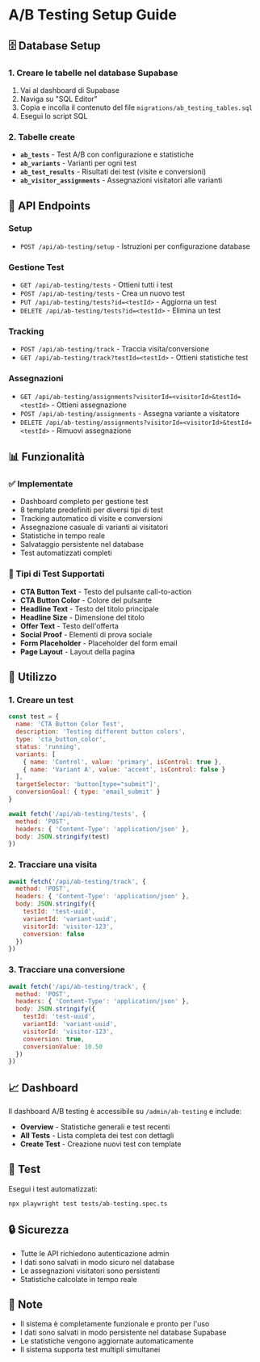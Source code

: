 # A/B Testing Setup Guide

## 🗄️ Database Setup

### 1. Creare le tabelle nel database Supabase

1. Vai al dashboard di Supabase
2. Naviga su "SQL Editor"
3. Copia e incolla il contenuto del file `migrations/ab_testing_tables.sql`
4. Esegui lo script SQL

### 2. Tabelle create

- **`ab_tests`** - Test A/B con configurazione e statistiche
- **`ab_variants`** - Varianti per ogni test
- **`ab_test_results`** - Risultati dei test (visite e conversioni)
- **`ab_visitor_assignments`** - Assegnazioni visitatori alle varianti

## 🚀 API Endpoints

### Setup
- `POST /api/ab-testing/setup` - Istruzioni per configurazione database

### Gestione Test
- `GET /api/ab-testing/tests` - Ottieni tutti i test
- `POST /api/ab-testing/tests` - Crea un nuovo test
- `PUT /api/ab-testing/tests?id=<testId>` - Aggiorna un test
- `DELETE /api/ab-testing/tests?id=<testId>` - Elimina un test

### Tracking
- `POST /api/ab-testing/track` - Traccia visita/conversione
- `GET /api/ab-testing/track?testId=<testId>` - Ottieni statistiche test

### Assegnazioni
- `GET /api/ab-testing/assignments?visitorId=<visitorId>&testId=<testId>` - Ottieni assegnazione
- `POST /api/ab-testing/assignments` - Assegna variante a visitatore
- `DELETE /api/ab-testing/assignments?visitorId=<visitorId>&testId=<testId>` - Rimuovi assegnazione

## 📊 Funzionalità

### ✅ Implementate
- Dashboard completo per gestione test
- 8 template predefiniti per diversi tipi di test
- Tracking automatico di visite e conversioni
- Assegnazione casuale di varianti ai visitatori
- Statistiche in tempo reale
- Salvataggio persistente nel database
- Test automatizzati completi

### 🎯 Tipi di Test Supportati
- **CTA Button Text** - Testo del pulsante call-to-action
- **CTA Button Color** - Colore del pulsante
- **Headline Text** - Testo del titolo principale
- **Headline Size** - Dimensione del titolo
- **Offer Text** - Testo dell'offerta
- **Social Proof** - Elementi di prova sociale
- **Form Placeholder** - Placeholder del form email
- **Page Layout** - Layout della pagina

## 🔧 Utilizzo

### 1. Creare un test
```javascript
const test = {
  name: 'CTA Button Color Test',
  description: 'Testing different button colors',
  type: 'cta_button_color',
  status: 'running',
  variants: [
    { name: 'Control', value: 'primary', isControl: true },
    { name: 'Variant A', value: 'accent', isControl: false }
  ],
  targetSelector: 'button[type="submit"]',
  conversionGoal: { type: 'email_submit' }
}

await fetch('/api/ab-testing/tests', {
  method: 'POST',
  headers: { 'Content-Type': 'application/json' },
  body: JSON.stringify(test)
})
```

### 2. Tracciare una visita
```javascript
await fetch('/api/ab-testing/track', {
  method: 'POST',
  headers: { 'Content-Type': 'application/json' },
  body: JSON.stringify({
    testId: 'test-uuid',
    variantId: 'variant-uuid',
    visitorId: 'visitor-123',
    conversion: false
  })
})
```

### 3. Tracciare una conversione
```javascript
await fetch('/api/ab-testing/track', {
  method: 'POST',
  headers: { 'Content-Type': 'application/json' },
  body: JSON.stringify({
    testId: 'test-uuid',
    variantId: 'variant-uuid',
    visitorId: 'visitor-123',
    conversion: true,
    conversionValue: 10.50
  })
})
```

## 📈 Dashboard

Il dashboard A/B testing è accessibile su `/admin/ab-testing` e include:

- **Overview** - Statistiche generali e test recenti
- **All Tests** - Lista completa dei test con dettagli
- **Create Test** - Creazione nuovi test con template

## 🧪 Test

Esegui i test automatizzati:
```bash
npx playwright test tests/ab-testing.spec.ts
```

## 🔒 Sicurezza

- Tutte le API richiedono autenticazione admin
- I dati sono salvati in modo sicuro nel database
- Le assegnazioni visitatori sono persistenti
- Statistiche calcolate in tempo reale

## 📝 Note

- Il sistema è completamente funzionale e pronto per l'uso
- I dati sono salvati in modo persistente nel database Supabase
- Le statistiche vengono aggiornate automaticamente
- Il sistema supporta test multipli simultanei
